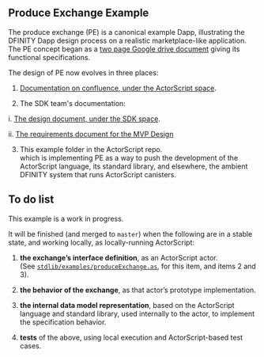 Produce Exchange Example
----------------------------

The produce exchange (PE) is a canonical example Dapp, illustrating
the DFINITY Dapp design process on a realistic marketplace-like
application.  The PE concept began as a [two page Google drive
document](https://docs.google.com/document/d/1AxpcuFH-x_0ZSa32DfM_BCYnGxCS37ETPNWE4BXDNdo/edit)
giving its functional specifications.

The design of PE now evolves in three places:

 1. [Documentation on confluence, under the ActorScript space](https://dfinity.atlassian.net/wiki/spaces/AST/pages/104401122/Example+Dapp+Produce+Exchange).

 2. The SDK team's documentation:

  i. [The design document, under the SDK
     space](https://dfinity.atlassian.net/wiki/x/MwD2Bg).

  ii. [The requirements document for the MVP
      Design](https://dfinity.atlassian.net/wiki/spaces/DE/pages/116654198/Produce+Exchange+MVP+Product+Requirements)

 3. This example folder in the ActorScript repo.  
 which is implementing PE as a way to push the development of the
 ActorScript language, its standard library, and elsewhere, the
 ambient DFINITY system that runs ActorScript canisters.

To do list
-----------

This example is a work in progress.  

It will be finished (and merged to `master`) when the following are in
a stable state, and working locally, as locally-running ActorScript:

  1. **the exchange’s interface definition**, as an ActorScript actor.  
   (See
   [`stdlib/examples/produceExchange.as`](https://github.com/dfinity-lab/actorscript/blob/stdlib-examples/stdlib/examples/produceExchange.as),
   for this item, and items 2 and 3).

  2.  **the behavior of the exchange**, as that actor’s prototype
      implementation.

  3. **the internal data model representation**, based on the
     ActorScript language and standard library, used internally to the
     actor, to implement the specification behavior.

  4. **tests** of the above, using local execution and
     ActorScript-based test cases.

